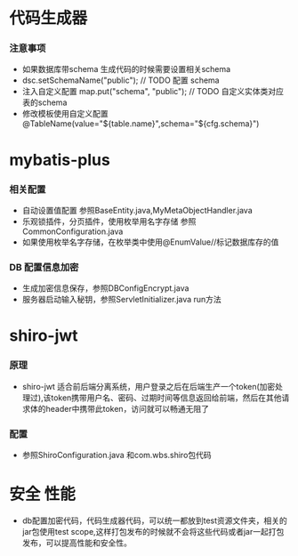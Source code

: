 # 代码生成器
### 注意事项
* 如果数据库带schema 生成代码的时候需要设置相关schema
* dsc.setSchemaName("public"); // TODO 配置 schema
* 注入自定义配置  map.put("schema", "public"); // TODO 自定义实体类对应表的schema
* 修改模板使用自定义配置 @TableName(value="${table.name}",schema="${cfg.schema}")

# mybatis-plus
### 相关配置
* 自动设置值配置 参照BaseEntity.java,MyMetaObjectHandler.java
* 乐观锁插件，分页插件，使用枚举用名字存储 参照 CommonConfiguration.java
* 如果使用枚举名字存储，在枚举类中使用@EnumValue//标记数据库存的值

### DB 配置信息加密
* 生成加密信息保存，参照DBConfigEncrypt.java
* 服务器启动输入秘钥，参照ServletInitializer.java run方法

# shiro-jwt
### 原理
* shiro-jwt 适合前后端分离系统，用户登录之后在后端生产一个token(加密处理过),该token携带用户名、密码、过期时间等信息返回给前端，然后在其他请求体的header中携带此token，访问就可以畅通无阻了

### 配置
* 参照ShiroConfiguration.java 和com.wbs.shiro包代码


# 安全 性能
* db配置加密代码，代码生成器代码，可以统一都放到test资源文件夹，相关的jar包使用test scope,这样打包发布的时候就不会将这些代码或者jar一起打包发布，可以提高性能和安全性。